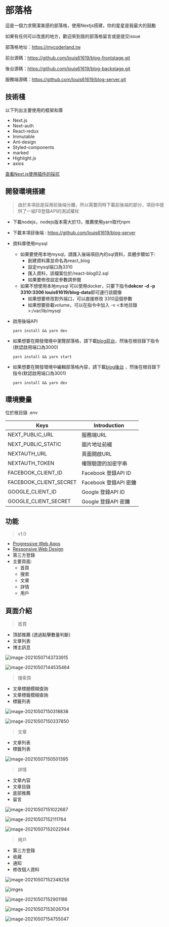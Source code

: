 

# 部落格

這是一個力求簡潔美感的部落格，使用Nextjs搭建，你的星星是我最大的鼓勵

如果有任何可以改進的地方，歡迎來到我的部落格留言或是提交issue

部落格地址：https://mycoderland.tw

前台源碼：https://github.com/louis61619/blog-frontstage.git

後台源碼：https://github.com/louis61619/blog-backstage.git

服務端源碼：https://github.com/louis61619/blog-server.git



## 技術棧

以下列出主要使用的框架和庫

- Next.js
- Next-auth
- React-redux
- Immutable
- Ant-design
- Styled-components
- marked
- Highlight.js
- axios

[查看Next.js使用插件的採坑](https://www.mycoderland.tw/detail/16)



## 開發環境搭建

> 由於本項目是採用前後端分離，所以需要同時下載前後端的部分，項目中提供了一組FB登錄API的測試權杖

- 下載nodejs，nodejs版本需大於13，推薦使用yarn取代npm

- 下載本項目後端 : https://github.com/louis61619/blog-server

- 資料庫使用mysql

  - 如果要使用本地mysql，請匯入後端項目內的sql資料，具體步驟如下:
    - 創建資料庫並命名為react_blog
    - 設定mysql端口為3310
    - 匯入資料，該檔案位於/react-blog02.sql
    - 如果要修改設定參數請參閱
  - 如果不想使用本地mysql 可以使用docker，只要下指令**dokcer -d -p 3310:3306 louis61619/blog-data**即可運行該鏡像
    - 如果想要修改對外端口，可以直接修改 3310這個參數
    - 如果想要掛載volume，可以在指令中加入 -v <本地目錄>:/var/lib/mysql

- 啟用後端API

  ```
  yarn install && yarn dev
  ```

- 如果想要在開發環境中瀏覽部落格，請下載[blog前台]( https://github.com/louis61619/blog-frontstage.git)，然後在根目錄下指令(默認啟用端口為3000)

  ```
  yarn install && yarn start
  ```

- 如果想要在開發環境中編輯部落格內容，請下載[blog後台](https://github.com/louis61619/blog-backstage.git) ，然後在根目錄下指令(默認啟用端口為3001)

  ```
  yarn install && yarn dev
  ```

  

## 環境變量

位於根目錄 .env

| Keys                   | Introduction          |
| ---------------------- | --------------------- |
| NEXT_PUBLIC_URL        | 服務端URL             |
| NEXT_PUBLIC_STATIC     | 圖片地址前綴          |
| NEXTAUTH_URL           | 頁面開啟URL           |
| NEXTAUTH_TOKEN         | 權限驗證的加密字串    |
| FACEBOOK_CLIENT_ID     | Facebook 登錄API ID   |
| FACEBOOK_CLIENT_SECRET | Facebook 登錄API 密鑰 |
| GOOGLE_CLIENT_ID       | Google 登錄API ID     |
| GOOGLE_CLIENT_SECRET   | Google 登錄API 密鑰   |



## 功能

> v1.0

- [Progressive Web Apps](https://web.dev/progressive-web-apps/)
- [Responsive Web Design](https://zh.wikipedia.org/zh-tw/响应式网页设计)
- 第三方登錄
- 主要頁面: 
  - 首頁
  - 搜索
  - 文章
  - 詳情
  - 用戶



## 頁面介紹

>  首頁 

- 頂部推薦 (透過點擊數量判斷)
- 文章列表
- 博主訊息

![image-20210507143733915](./images/image-20210507143733915.png)

![image-20210507144535464](./images/image-20210507144535464.png)



> 搜索頁

- 文章標題模糊查詢
- 文章標籤模糊查詢
- 標籤列表

![image-20210507150318838](./images/image-20210507150318838.png)

![image-20210507150337850](./images/image-20210507150337850.png)

> 文章

- 文章列表
- 標籤列表

![image-20210507150501395](./images/image-20210507150501395.png)



>  詳情

- 文章內容
- 文章目錄
- 底部推薦
- 留言

![image-20210507151022687](./images/image-20210507151022687.png)

![image-20210507152111764](./images/image-20210507152111764.png)

![image-20210507152022944](./images/image-20210507152022944.png)

> 用戶

- 第三方登錄
- 收藏
- 通知
- 修改個人資料

![image-20210507152348258](./images/image-20210507152348258.png)

![imges](./images/%E8%9E%A2%E5%B9%95%E6%93%B7%E5%8F%96%E7%95%AB%E9%9D%A2%202021-05-07%20152603.png)

![image-20210507152901186](./images/image-20210507152901186.png)

![image-20210507153026704](./images/image-20210507153026704.png)

![image-20210507154755047](./images/image-20210507154755047.png)

